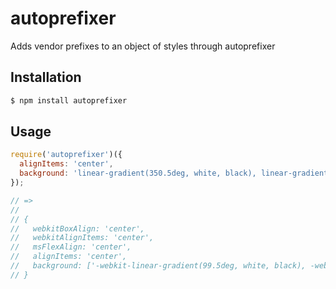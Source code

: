 # autoprefixer

Adds vendor prefixes to an object of styles through autoprefixer

## Installation

```sh
$ npm install autoprefixer
```

## Usage

```javascript
require('autoprefixer')({
  alignItems: 'center',
  background: 'linear-gradient(350.5deg, white, black), linear-gradient(-130deg, black, white), linear-gradient(45deg, black, white)'
});

// =>
//
// {
//   webkitBoxAlign: 'center',
//   webkitAlignItems: 'center',
//   msFlexAlign: 'center',
//   alignItems: 'center',
//   background: ['-webkit-linear-gradient(99.5deg, white, black), -webkit-linear-gradient(220deg, black, white), -webkit-linear-gradient(45deg, black, white)', 'linear-gradient(350.5deg, white, black), linear-gradient(-130deg, black, white), linear-gradient(45deg, black, white)']
// }
```
